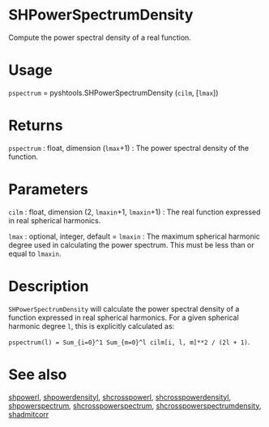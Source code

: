 # SHPowerSpectrumDensity

Compute the power spectral density of a real function.

# Usage

`pspectrum` = pyshtools.SHPowerSpectrumDensity (`cilm`, [`lmax`])

# Returns

`pspectrum` : float, dimension (`lmax`+1)
:   The power spectral density of the function.

# Parameters

`cilm` : float, dimension (2, `lmaxin`+1, `lmaxin`+1)
:   The real function expressed in real spherical harmonics.
	
`lmax` : optional, integer, default = `lmaxin`
:   The maximum spherical harmonic degree used in calculating the power spectrum. This must be less than or equal to `lmaxin`.

# Description

`SHPowerSpectrumDensity` will calculate the power spectral density of a function expressed in real spherical harmonics. For a given spherical harmonic degree `l`, this is explicitly calculated as:

`pspectrum(l) = Sum_{i=0}^1 Sum_{m=0}^l cilm[i, l, m]**2 / (2l + 1)`.

# See also

[shpowerl](pyshpowerl.html), [shpowerdensityl](pyshpowerdensityl.html), [shcrosspowerl](pyshcrosspowerl.html), [shcrosspowerdensityl](pyshcrosspowerdensityl.html), [shpowerspectrum](pyshpowerspectrum.html), [shcrosspowerspectrum](pyshcrosspowerspectrum.html), [shcrosspowerspectrumdensity](pyshcrosspowerspectrumdensity.html), [shadmitcorr](pyshadmitcorr.html)
